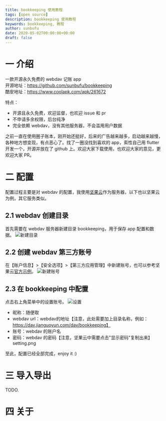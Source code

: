 ```yaml
---
title: bookkeeping 使用教程
tags: [open source]
description: bookkeeping 使用教程
keywords: bookkeeping, 教程
author: sunbufu
date: 2020-05-02T00:00:00+00:00
draft: false
---
```


# 一 介绍

一款开源永久免费的 webdav 记账 app   
开源地址：<https://github.com/sunbufu/bookkeeping>  
酷安地址：<https://www.coolapk.com/apk/261672>  
  
特点：
 + 开源且永久免费，欢迎监督，也欢迎 issue 和 pr
 + 不申请多余权限，后台纯净
 + 完全依赖 webdav，没有其他服务器，不会滥用用户数据

之前一直在使用圈子账本，刚开始还挺好，后来的广告越来越多，启动越来越慢，各种地方想变现，有点恶心了。找了一圈没找到喜欢的 app，索性自己用 flutter 开发一个，开源并放在了 github 上。欢迎大家下载使用，也欢迎大家的意见，更欢迎大家 PR。

# 二 配置

配置过程主要是对 webdav 的配置，我使用[坚果云](https://www.jianguoyun.com/)作为服务器，以下也以坚果云为例，其它服务类似。

## 2.1 webdav 创建目录
首先需要在 webdav 服务器新建目录 bookkeeping，用于保存 app 配置和数据。
![新建目录](/posts/2020/webdav_create_directory.png)

## 2.2 创建 webdav 第三方账号
在【账户信息】>【安全选项】>【第三方应用管理】中新建账号，也可以参考坚果云[官方示例](http://help.jianguoyun.com/?p=2064)。
![新建账号](/posts/2020/webdav_create_account.png)

## 2.3 在 bookkeeping 中配置
点击右上角菜单中的设置账号。
![设置](/posts/2020/setting.png)
 + 昵称：随便取
 + webdav url：webdav的地址【注意，此处需要加上目录名称，例如：https://dav.jianguoyun.com/dav/bookkeeping】
 + 账号：webdav 的账户名
 + 密码：webdav 的密码【注意，坚果云中需要点击"显示密码"复制出来】setting.png

至此，配置已经全部完成，enjoy it :)

# 三 导入导出

TODO.

# 四 关于

